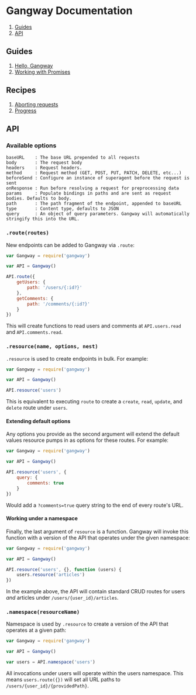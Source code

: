# Gangway Documentation

1. [Guides](#guides)
2. [API](#api)

## Guides

1. [Hello, Gangway](guides/hello-gangway.md)
2. [Working with Promises](guides/promises.md)

## Recipes

1. [Aborting requests](recipes/aborting-requests.md)
2. [Progress](recipes/progress.md)

## API

### Available options

```
baseURL    : The base URL prepended to all requests
body       : The request body
headers    : Request headers.
method     : Request method (GET, POST, PUT, PATCH, DELETE, etc...)
beforeSend : Configure an instance of superagent before the request is sent
onResponse : Run before resolving a request for preprocessing data
params     : Populate bindings in paths and are sent as request bodies. Defaults to body.
path       : The path fragment of the endpoint, appended to baseURL
type       : Content type, defaults to JSON
query      : An object of query parameters. Gangway will automatically stringify this into the URL.
```

### `.route(routes)`

New endpoints can be added to Gangway via `.route`:

```javascript
var Gangway = require('gangway')

var API = Gangway()

API.route({
    getUsers: {
        path: '/users/{:id?}'
    },
    getComments: {
        path: '/comments/{:id?}'
    }
})
```

This will create functions to read users and comments at
`API.users.read` and `API.comments.read`.

### `.resource(name, options, nest)`

`.resource` is used to create endpoints in bulk. For example:

```javascript
var Gangway = require('gangway')

var API = Gangway()

API.resource('users')
```

This is equivalent to executing `route` to create a `create`, `read`,
`update`, and `delete` route under `users`.

#### Extending default options

Any options you provide as the second argument will extend the default
values resource pumps in as options for these routes. For example:

```javascript
var Gangway = require('gangway')

var API = Gangway()

API.resource('users', {
    query: {
        comments: true
    }
})
```

Would add a `?comments=true` query string to the end of every route's
URL.

#### Working under a namespace

Finally, the last argument of `resource` is a function. Gangway will
invoke this function with a version of the API that operates under the
given namespace:

```javascript
var Gangway = require('gangway')

var API = Gangway()

API.resource('users', {}, function (users) {
    users.resource('articles')
})
```

In the example above, the API will contain standard CRUD routes for
users _and_ articles under `/users/{user_id}/articles`.

### `.namespace(resourceName)`

Namespace is used by `.resource` to create a version of the API that
operates at a given path:

```javascript
var Gangway = require('gangway')

var API = Gangway()

var users = API.namespace('users')
```

All invocations under users will operate within the users
namespace. This means `users.route({})` will set all URL paths to
`/users/{user_id}/{providedPath}`.
